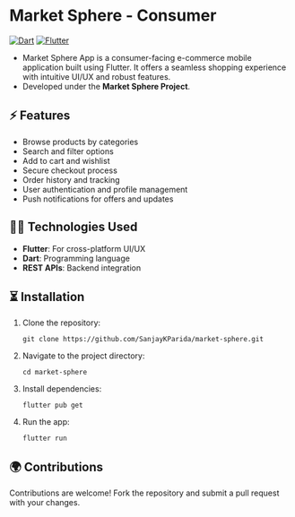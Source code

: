 # Market Sphere - Consumer
[![Dart](https://img.shields.io/badge/Dart-%230175C2.svg?logo=dart&logoColor=white)](#)
[![Flutter](https://img.shields.io/badge/Flutter-02569B?logo=flutter&logoColor=fff)](#)

- Market Sphere App is a consumer-facing e-commerce mobile application built using Flutter. It offers a seamless shopping experience with intuitive UI/UX and robust features.
- Developed under the **Market Sphere Project**.

## ⚡️ Features
- Browse products by categories
- Search and filter options
- Add to cart and wishlist
- Secure checkout process
- Order history and tracking
- User authentication and profile management
- Push notifications for offers and updates

## 👩‍💻 Technologies Used
- **Flutter**: For cross-platform UI/UX
- **Dart**: Programming language
- **REST APIs**: Backend integration

## ⏳ Installation

1. Clone the repository:
   ```
   git clone https://github.com/SanjayKParida/market-sphere.git
   ```
2. Navigate to the project directory:
   ```
   cd market-sphere
   ```
3. Install dependencies:
   ```
   flutter pub get
   ```

5. Run the app:
   ```
   flutter run
   ```

## 🌍 Contributions

Contributions are welcome! Fork the repository and submit a pull request with your changes.

